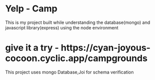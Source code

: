 <h1>Yelp - Camp</h1>  
<p>This is my project built while understanding the database(mongo) and javascript library(express) using the node environment </p>
<h1>give it a try - https://cyan-joyous-cocoon.cyclic.app/campgrounds</h1>

This project uses mongo Database,Joi for schema verification